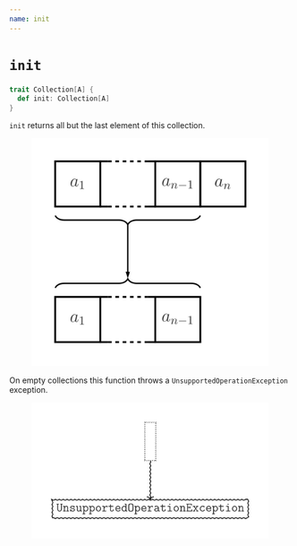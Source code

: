 ```yaml
---
name: init
---
```


# `init`

~~~ scala
trait Collection[A] {
  def init: Collection[A]
}
~~~

`init` returns all but the last element of this collection.

<figure class="diagram">
  <img src="images/init.svg" alt="init function">
  <!-- <figcaption class="diagram-desc"></figcaption> -->
</figure>

On empty collections this function throws a `UnsupportedOperationException` exception.

<figure class="diagram">
  <img src="images/init.2.svg" alt="init function">
  <!-- <figcaption class="diagram-desc"></figcaption> -->
</figure>
